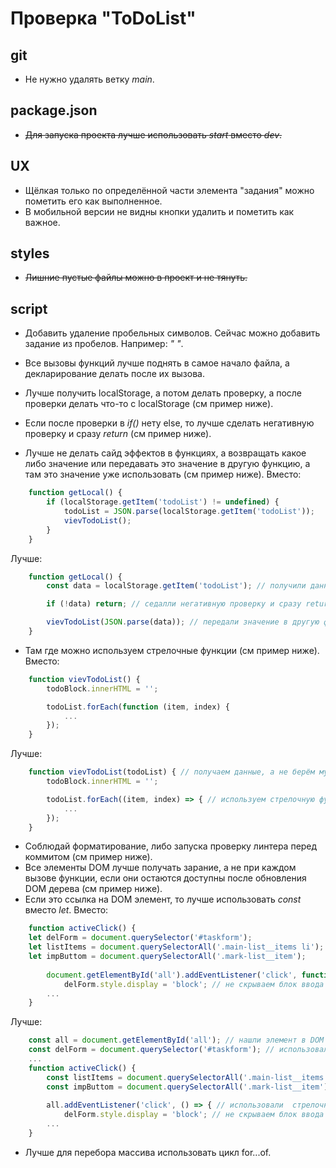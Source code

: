 # Проверка "ToDoList"

## git

* Не нужно удалять ветку *main*.

## package.json

* ~~Для запуска проекта лучше использовать *start* вместо *dev*.~~

## UX

* Щёлкая только по определённой части элемента "задания" можно пометить его как выполненное.
* В мобильной версии не видны кнопки удалить и пометить как важное.

## styles

* ~~Лишние пустые файлы можно в проект и не тянуть.~~

## script

* Добавить удаление пробельных символов. Сейчас можно добавить задание из пробелов. Например: *"   "*.
* Все вызовы функций лучше поднять в самое начало файла, а декларирование делать после их вызова.

* Лучше получить localStorage, а потом делать проверку, а после проверки делать что-то с localStorage (см пример ниже).
* Если после проверки в *if()* нету else, то лучше сделать негативную проверку и сразу *return* (см пример ниже).
* Лучше не делать сайд эффектов в функциях, а возвращать какое либо значение или передавать это значение в другую функцию, а там это значение уже использовать (см пример ниже).
Вместо:
```javascript
    function getLocal() {
        if (localStorage.getItem('todoList') != undefined) {
            todoList = JSON.parse(localStorage.getItem('todoList'));
            vievTodoList();
        }
    }
```
Лучше:
```javascript
    function getLocal() {
        const data = localStorage.getItem('todoList'); // получили данные

        if (!data) return; // седалли негативную проверку и сразу return

        vievTodoList(JSON.parse(data)); // передали значение в другую функцию
    }
```
* Там где можно используем стрелочные функции (см пример ниже).
Вместо:
```javascript
    function vievTodoList() {
        todoBlock.innerHTML = '';

        todoList.forEach(function (item, index) {
            ...
        });
    }
```
Лучше:
```javascript
    function vievTodoList(todoList) { // получаем данные, а не берём мутированные из вне
        todoBlock.innerHTML = '';

        todoList.forEach((item, index) => { // используем стрелочную функцию
            ...
        });
    }
```
* Соблюдай форматирование, либо запуска проверку линтера перед коммитом (см пример ниже).
* Все элементы DOM лучше получать зарание, а не при каждом вызове функции, если они остаются доступны после обновления DOM дерева (см пример ниже).
* Если это ссылка на DOM элемент, то лучше использовать *const* вместо *let*.
Вместо:
```javascript
    function activeClick() {
    let delForm = document.querySelector('#taskform'); 
    let listItems = document.querySelectorAll('.main-list__items li');
    let impButtom = document.querySelectorAll('.mark-list__item');
    
        document.getElementById('all').addEventListener('click', function () {
            delForm.style.display = 'block'; // не скрываем блок ввода
        ...
    }
```
Лучше:
```javascript
    const all = document.getElementById('all'); // нашли элемент в DOM в самом начале исполнения файла
    const delForm = document.querySelector('#taskform'); // использовали const
    ...
    function activeClick() {
        const listItems = document.querySelectorAll('.main-list__items li'); // добавили отступ
        const impButtom = document.querySelectorAll('.mark-list__item'); // добавили отступ
        
        all.addEventListener('click', () => { // использовали  стрелочную функцию
            delForm.style.display = 'block'; // не скрываем блок ввода
        ...
    }
```
* Лучше для перебора массива использовать цикл for...of.